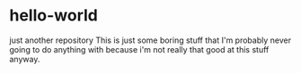 # hello-world
just another repository
This is just some boring stuff that I'm probably never going to do anything with because i'm not really that good at this stuff anyway.
